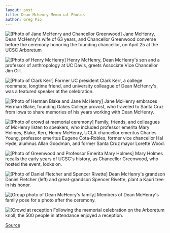 ```yaml
---
layout: post
title: Dean Mchenry Memorial Photos
author: Greg Pio
---
```


![\[Photo of Jane McHenry and Chancellor Greenwood\]][1] Jane McHenry, Dean McHenry's wife of 63 years, and Chancellor  Greenwood converse before the ceremony honoring the founding  chancellor, on April 25 at the UCSC Arboretum

![\[Photo of Henry McHenry\]][2] Henry McHenry, Dean McHenry's son and a professor of anthropology at UC Davis, greets Associate Vice Chancellor Jim Gill.

![\[Photo of Clark Kerr\]][3] Former UC president Clark Kerr, a college roommate, longtime friend, and university colleague of Dean McHenry's, was a featured speaker at the celebration.

![\[Photo of Herman Blake and Jane McHenry\]][4] Jane McHenry embraces Herman Blake, founding Oakes College provost, who traveled to Santa Cruz from Iowa to share memories of his years working with Dean McHenry.

![\[Photo of crowd at memorial ceremony\]][5] Family, friends, and colleagues of McHenry listen to speakers,  who included professor emerita Mary Holmes, Blake, Kerr, Henry McHenry,  UCLA chancellor emeritus Charles Young, professor emeritus  Eugene Cota-Robles, former vice chancellor Hal Hyde,  alumnus Allan Goodman, and former Santa Cruz mayor Lorette Wood.

![\[Photo of Greenwood and Professor Emerita Mary Holmes\]][6] Mary Holmes recalls the early years of UCSC's history, as Chancellor Greenwood, who hosted the event, looks on.

![\[Photo of Daniel Fletcher and Spencer Rivette\]][7] Dean McHenry's grandson Daniel Fletcher (left) and great-grandson Spencer Rivette, plant a Kauri tree in his honor.

![\[Group photo of Dean McHenry's family\]][8] Members of Dean McHenry's family pose for a photo after the ceremony.

![\[Crowd at reception][9] Following the memorial celebration on the Arboretum knoll, the 500 people in attendance enjoyed a reception.

[1]: http://www1.ucsc.edu/oncampus/currents/97-98/art/mchenry.hat.98-05-04.gif
[2]: http://www1.ucsc.edu/oncampus/currents/97-98/art/mchenry.son.98-05-04.gif
[3]: http://www1.ucsc.edu/oncampus/currents/97-98/art/mchenry.kerr.98-05-04.gif
[4]: http://www1.ucsc.edu/oncampus/currents/97-98/art/mchenry.blake.98-05-04.gif
[5]: http://www1.ucsc.edu/oncampus/currents/97-98/art/mchenry.crowd.98-05-04.gif
[6]: http://www1.ucsc.edu/oncampus/currents/97-98/art/mchenry.mrc.98-05-04.gif
[7]: http://www1.ucsc.edu/oncampus/currents/97-98/art/mchenry.tree.98-05-04.gif
[8]: http://www1.ucsc.edu/oncampus/currents/97-98/art/mchenry.group.98-05-04.gif
[9]: http://www1.ucsc.edu/oncampus/currents/97-98/art/mchenry.recept.98-05-04.gif

[Source](http://www1.ucsc.edu/oncampus/currents/97-98/05-04/mchenry.htm "Permalink to Dean McHenry memorial photos: 05-04-98")
